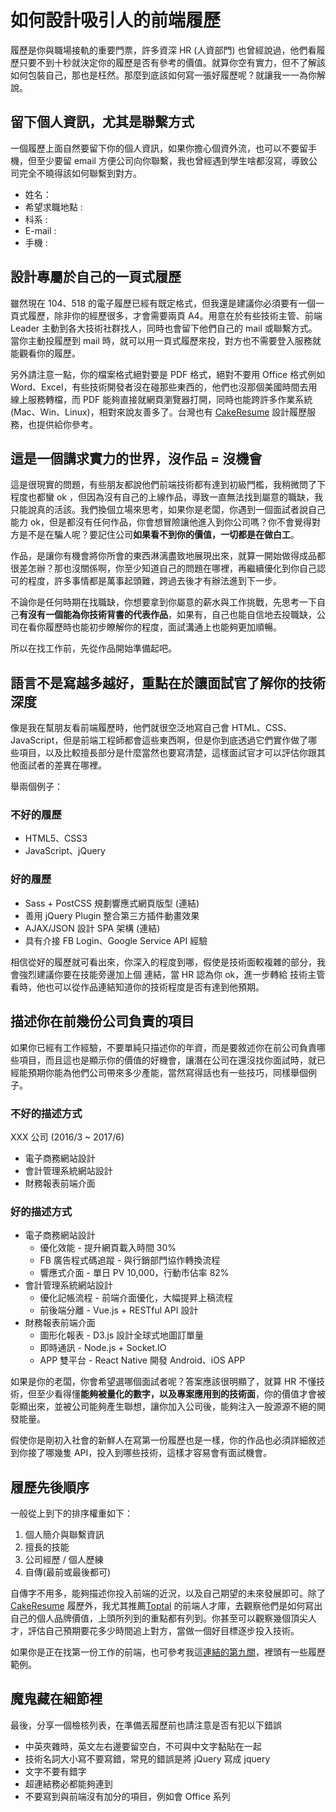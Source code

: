 # 如何設計吸引人的前端履歷

履歷是你與職場接軌的重要門票，許多資深 HR \(人資部門\) 也曾經說過，他們看履歷只要不到十秒就決定你的履歷是否有參考的價值。就算你空有實力，但不了解該如何包裝自己，那也是枉然。那麼到底該如何寫一張好履歷呢？就讓我一一為你解說。

## 留下個人資訊，尤其是聯繫方式

一個履歷上面自然要留下你的個人資訊，如果你擔心個資外流，也可以不要留手機，但至少要留 email 方便公司向你聯繫，我也曾經遇到學生啥都沒寫，導致公司完全不曉得該如何聯繫到對方。

* 姓名：
* 希望求職地點 :
* 科系 :
* E-mail :
* 手機 :

## 設計專屬於自己的一頁式履歷

雖然現在 104、518 的電子履歷已經有既定格式，但我還是建議你必須要有一個一頁式履歷，除非你的經歷很多，才會需要兩頁 A4。用意在於有些技術主管、前端 Leader 主動到各大技術社群找人，同時也會留下他們自己的 mail 或聯繫方式。當你主動投履歷到 mail 時，就可以用一頁式履歷來投，對方也不需要登入服務就能觀看你的履歷。

另外請注意一點，你的檔案格式絕對要是 PDF 格式，絕對不要用 Office 格式例如 Word、Excel，有些技術開發者沒在碰那些東西的，他們也沒那個美國時間去用線上服務轉檔，而 PDF 能夠直接就網頁瀏覽器打開，同時也能跨許多作業系統 \(Mac、Win、Linux\)，相對來說友善多了。台灣也有 [CakeResume](https://www.cakeresume.com/) 設計履歷服務，也提供給你參考。

## 這是一個講求實力的世界，沒作品 = 沒機會

這是很現實的問題，有些朋友都說他們前端技術都有達到初級門檻，我稍微問了下程度也都蠻 ok ，但因為沒有自己的上線作品，導致一直無法找到屬意的職缺，我只能說真的活該。我們換個立場來思考，如果你是老闆，你遇到一個面試者說自己能力 ok，但是都沒有任何作品，你會想冒險讓他進入到你公司嗎？你不會覺得對方是不是在騙人呢？要記住公司**如果看不到你的價值，一切都是在做白工**。

作品，是讓你有機會將你所會的東西淋漓盡致地展現出來，就算一開始做得成品都很差怎辦？那也沒關係啊，你至少知道自己的問題在哪裡，再繼續優化到你自己認可的程度，許多事情都是萬事起頭難，跨過去後才有辦法進到下一步。

不論你是任何時期在找職缺，你想要拿到你屬意的薪水與工作挑戰，先思考一下自己**有沒有一個能為你技術背書的代表作品**，如果有，自己也能自信地去投職缺，公司在看你履歷時也能初步瞭解你的程度，面試溝通上也能夠更加順暢。

所以在找工作前，先從作品開始準備起吧。

## 語言不是寫越多越好，重點在於讓面試官了解你的技術深度

像是我在幫朋友看前端履歷時，他們就很空泛地寫自己會 HTML、CSS、JavaScript，但是前端工程師都會這些東西啊，但是你到底透過它們實作做了哪些項目，以及比較擅長部分是什麼當然也要寫清楚，這樣面試官才可以評估你跟其他面試者的差異在哪裡。

舉兩個例子：

### 不好的履歷

* HTML5、CSS3
* JavaScript、jQuery

### 好的履歷

* Sass + PostCSS 規劃響應式網頁版型 \(連結\)
* 善用 jQuery Plugin 整合第三方插件動畫效果
* AJAX/JSON 設計 SPA 架構 \(連結\)
* 具有介接 FB Login、Google Service API 經驗

相信從好的履歷就可看出來，你深入的程度到哪，假使是技術面較複雜的部分，我會強烈建議你要在技能旁邊加上個 連結，當 HR 認為你 ok，進一步轉給 技術主管看時，他也可以從作品連結知道你的技術程度是否有達到他預期。

## 描述你在前幾份公司負責的項目

如果你已經有工作經驗，不要單純只描述你的年資，而是要敘述你在前公司負責哪些項目，而且這也是顯示你的價值的好機會，讓潛在公司在還沒找你面試時，就已經能預期你能為他們公司帶來多少產能，當然寫得話也有一些技巧，同樣舉個例子。

### 不好的描述方式

XXX 公司 \(2016/3 ~ 2017/6\)

* 電子商務網站設計
* 會計管理系統網站設計
* 財務報表前端介面

### 好的描述方式

* 電子商務網站設計
  * 優化效能 - 提升網頁載入時間 30%
  * FB 廣告程式碼追蹤 - 與行銷部門協作轉換流程
  * 響應式介面 - 單日 PV 10,000，行動市佔率 82%
* 會計管理系統網站設計
  * 優化記帳流程 - 前端介面優化，大幅提昇上稿流程
  * 前後端分離 - Vue.js + RESTful API 設計
* 財務報表前端介面
  * 圖形化報表 - D3.js 設計全球式地圖訂單量
  * 即時通訊 - Node.js + Socket.IO
  * APP 雙平台 - React Native 開發 Android、iOS APP

如果是你的老闆，你會希望選哪個面試者呢？答案應該很明顯了，就算 HR 不懂技術，但至少看得懂**能夠被量化的數字，以及專案應用到的技術面**，你的價值才會被彰顯出來，並被公司能夠產生聯想，讓你加入公司後，能夠注入一股源源不絕的開發能量。

假使你是剛初入社會的新鮮人在寫第一份履歷也是一樣，你的作品也必須詳細敘述到你接了哪幾隻 API，投入到哪些技術，這樣才容易會有面試機會。

## 履歷先後順序

一般從上到下的排序權重如下：

1. 個人簡介與聯繫資訊
2. 擅長的技能
3. 公司經歷 / 個人歷練
4. 自傳\(最前或最後都可\)

自傳字不用多，能夠描述你投入前端的近況，以及自己期望的未來發展即可。除了 [CakeResume](https://www.cakeresume.com/search?query=前端&page=1) 履歷外，我尤其推薦[Toptal](https://www.toptal.com/front-end) 的前端人才庫，去觀察他們是如何寫出自己的個人品牌價值，上頭所列到的重點都有列到。你甚至可以觀察幾個頂尖人才，評估自己預期要花多少時間追上對方，當做一個好目標逐步投入技術。

如果你是正在找第一份工作的前端，也可參考我這[連結的第九關](https://quip.com/D59vAxcgG8Qc)，裡頭有一些履歷範例。

## 魔鬼藏在細節裡

最後，分享一個檢核列表，在準備丟履歷前也請注意是否有犯以下錯誤

* 中英夾雜時，英文左右邊要留空白，不可與中文字黏貼在一起
* 技術名詞大小寫不要寫錯，常見的錯誤是將 jQuery 寫成 jquery
* 文字不要有錯字
* 超連結務必都能夠連到
* 不要寫到與前端沒有加分的項目，例如會 Office 系列



